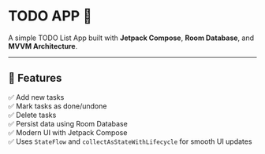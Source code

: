 # TODO APP 📝

A simple TODO List App built with **Jetpack Compose**, **Room Database**, and **MVVM Architecture**.

---

## 📌 **Features**

✅ Add new tasks  
✅ Mark tasks as done/undone  
✅ Delete tasks  
✅ Persist data using Room Database  
✅ Modern UI with Jetpack Compose  
✅ Uses `StateFlow` and `collectAsStateWithLifecycle` for smooth UI updates



